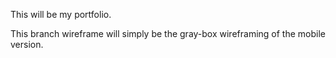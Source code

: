This will be my portfolio.

This branch wireframe will simply be the gray-box wireframing of the mobile version.
